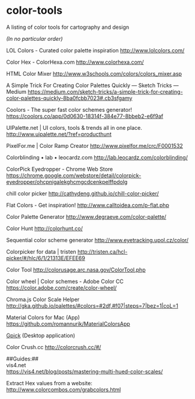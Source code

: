 # color-tools
A listing of color tools for cartography and design

_(In no particular order)_

LOL Colors - Curated color palette inspiration
http://www.lolcolors.com/

Color Hex - ColorHexa.com
http://www.colorhexa.com/

HTML Color Mixer
http://www.w3schools.com/colors/colors_mixer.asp

A Simple Trick For Creating Color Palettes Quickly — Sketch Tricks — Medium
https://medium.com/sketch-tricks/a-simple-trick-for-creating-color-palettes-quickly-8ba0fcbb7023#.cb3sfgamy

Coolors - The super fast color schemes generator!
https://coolors.co/app/0d0630-18314f-384e77-8bbeb2-e6f9af

UIPalette.net | UI colors, tools & trends all in one place.
http://www.uipalette.net/?ref=producthunt

PixelFor.me | Color Ramp Creator
http://www.pixelfor.me/crc/F0001532

Colorblinding • lab • leocardz.com
http://lab.leocardz.com/colorblinding/

ColorPick Eyedropper - Chrome Web Store
https://chrome.google.com/webstore/detail/colorpick-eyedropper/ohcpnigalekghcmgcdcenkpelffpdolg

chill color picker
http://cathydeng.github.io/chill-color-picker/

Flat Colors - Get inspiration!
http://www.calltoidea.com/p-flat.php

Color Palette Generator
http://www.degraeve.com/color-palette/

Color Hunt
http://colorhunt.co/

Sequential color scheme generator
http://www.eyetracking.upol.cz/color/

Colorpicker for data | tristen
http://tristen.ca/hcl-picker/#/hlc/6/1/21313E/EFEE69

Color Tool
http://colorusage.arc.nasa.gov/ColorTool.php

Color wheel | Color schemes - Adobe Color CC
https://color.adobe.com/create/color-wheel/

Chroma.js Color Scale Helper
http://gka.github.io/palettes/#colors=#2df,#f07|steps=7|bez=1|coL=1

Material Colors for Mac (App)
https://github.com/romannurik/MaterialColorsApp

[Gpick](http://www.gpick.org/) (Desktop application)

Color Crush.cc
http://colorcrush.cc/#/

##Guides:##  
vis4.net   
https://vis4.net/blog/posts/mastering-multi-hued-color-scales/

Extract Hex values from a website:  
http://www.colorcombos.com/grabcolors.html
